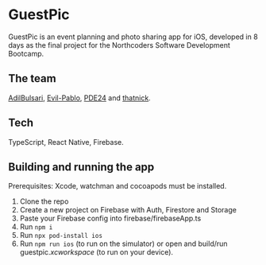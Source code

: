 # GuestPic

GuestPic is an event planning and photo sharing app for iOS, developed in 8 days as the final project for the Northcoders Software Development Bootcamp.

## The team

[AdilBulsari](https://github.com/AdilBulsari), [Evil-Pablo](https://github.com/Evil-Pablo), [PDE24](https://github.com/PDE24) and [thatnick](https://github.com/thatnick).

## Tech

TypeScript, React Native, Firebase.

## Building and running the app

Prerequisites: Xcode, watchman and cocoapods must be installed.

1. Clone the repo
2. Create a new project on Firebase with Auth, Firestore and Storage
3. Paste your Firebase config into firebase/firebaseApp.ts
4. Run `npm i`
5. Run `npx pod-install ios`
6. Run `npm run ios` (to run on the simulator) or open and build/run guestpic._xcworkspace_ (to run on your device).
